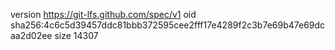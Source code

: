 version https://git-lfs.github.com/spec/v1
oid sha256:4c6c5d39457ddc81bbb372595cee2fff17e4289f2c3b7e69b47e69dcaa2d02ee
size 14307
